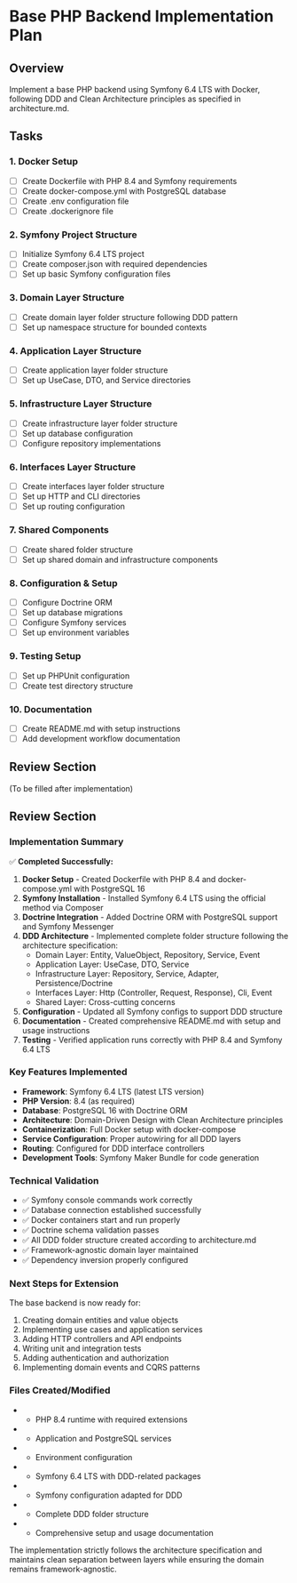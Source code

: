 # Base PHP Backend Implementation Plan

## Overview

Implement a base PHP backend using Symfony 6.4 LTS with Docker, following DDD and Clean Architecture principles as specified in architecture.md.

## Tasks

### 1. Docker Setup

- [ ] Create Dockerfile with PHP 8.4 and Symfony requirements
- [ ] Create docker-compose.yml with PostgreSQL database
- [ ] Create .env configuration file
- [ ] Create .dockerignore file

### 2. Symfony Project Structure

- [ ] Initialize Symfony 6.4 LTS project
- [ ] Create composer.json with required dependencies
- [ ] Set up basic Symfony configuration files

### 3. Domain Layer Structure

- [ ] Create domain layer folder structure following DDD pattern
- [ ] Set up namespace structure for bounded contexts

### 4. Application Layer Structure

- [ ] Create application layer folder structure
- [ ] Set up UseCase, DTO, and Service directories

### 5. Infrastructure Layer Structure

- [ ] Create infrastructure layer folder structure
- [ ] Set up database configuration
- [ ] Configure repository implementations

### 6. Interfaces Layer Structure

- [ ] Create interfaces layer folder structure
- [ ] Set up HTTP and CLI directories
- [ ] Set up routing configuration

### 7. Shared Components

- [ ] Create shared folder structure
- [ ] Set up shared domain and infrastructure components

### 8. Configuration & Setup

- [ ] Configure Doctrine ORM
- [ ] Set up database migrations
- [ ] Configure Symfony services
- [ ] Set up environment variables

### 9. Testing Setup

- [ ] Set up PHPUnit configuration
- [ ] Create test directory structure

### 10. Documentation

- [ ] Create README.md with setup instructions
- [ ] Add development workflow documentation

## Review Section

(To be filled after implementation)

## Review Section

### Implementation Summary

✅ **Completed Successfully:**

1. **Docker Setup** - Created Dockerfile with PHP 8.4 and docker-compose.yml with PostgreSQL 16
2. **Symfony Installation** - Installed Symfony 6.4 LTS using the official method via Composer
3. **Doctrine Integration** - Added Doctrine ORM with PostgreSQL support and Symfony Messenger
4. **DDD Architecture** - Implemented complete folder structure following the architecture specification:
   - Domain Layer: Entity, ValueObject, Repository, Service, Event
   - Application Layer: UseCase, DTO, Service
   - Infrastructure Layer: Repository, Service, Adapter, Persistence/Doctrine
   - Interfaces Layer: Http (Controller, Request, Response), Cli, Event
   - Shared Layer: Cross-cutting concerns
5. **Configuration** - Updated all Symfony configs to support DDD structure
6. **Documentation** - Created comprehensive README.md with setup and usage instructions
7. **Testing** - Verified application runs correctly with PHP 8.4 and Symfony 6.4 LTS

### Key Features Implemented

- **Framework**: Symfony 6.4 LTS (latest LTS version)
- **PHP Version**: 8.4 (as required)
- **Database**: PostgreSQL 16 with Doctrine ORM
- **Architecture**: Domain-Driven Design with Clean Architecture principles
- **Containerization**: Full Docker setup with docker-compose
- **Service Configuration**: Proper autowiring for all DDD layers
- **Routing**: Configured for DDD interface controllers
- **Development Tools**: Symfony Maker Bundle for code generation

### Technical Validation

- ✅ Symfony console commands work correctly
- ✅ Database connection established successfully
- ✅ Docker containers start and run properly
- ✅ Doctrine schema validation passes
- ✅ All DDD folder structure created according to architecture.md
- ✅ Framework-agnostic domain layer maintained
- ✅ Dependency inversion properly configured

### Next Steps for Extension

The base backend is now ready for:
1. Creating domain entities and value objects
2. Implementing use cases and application services
3. Adding HTTP controllers and API endpoints
4. Writing unit and integration tests
5. Adding authentication and authorization
6. Implementing domain events and CQRS patterns

### Files Created/Modified

-  - PHP 8.4 runtime with required extensions
-  - Application and PostgreSQL services
-  - Environment configuration
-  - Symfony 6.4 LTS with DDD-related packages
-  - Symfony configuration adapted for DDD
-  - Complete DDD folder structure
-  - Comprehensive setup and usage documentation

The implementation strictly follows the architecture specification and maintains clean separation between layers while ensuring the domain remains framework-agnostic.
